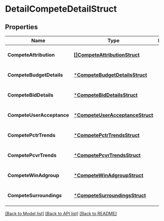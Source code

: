 # DetailCompeteDetailStruct

## Properties
Name | Type | Description | Notes
------------ | ------------- | ------------- | -------------
**CompeteAttribution** | [**[]CompeteAttributionStruct**](compete_attribution_struct.md) |  | [optional] [default to null]
**CompeteBudgetDetails** | [***CompeteBudgetDetailsStruct**](compete_budget_details_struct.md) |  | [optional] [default to null]
**CompeteBidDetails** | [***CompeteBidDetailsStruct**](compete_bid_details_struct.md) |  | [optional] [default to null]
**CompeteUserAcceptance** | [***CompeteUserAcceptanceStruct**](compete_user_acceptance_struct.md) |  | [optional] [default to null]
**CompetePctrTrends** | [***CompetePctrTrendsStruct**](compete_pctr_trends_struct.md) |  | [optional] [default to null]
**CompetePcvrTrends** | [***CompetePcvrTrendsStruct**](compete_pcvr_trends_struct.md) |  | [optional] [default to null]
**CompeteWinAdgroup** | [***CompeteWinAdgroupStruct**](compete_win_adgroup_struct.md) |  | [optional] [default to null]
**CompeteSurroundings** | [***CompeteSurroundingsStruct**](compete_surroundings_struct.md) |  | [optional] [default to null]

[[Back to Model list]](../README.md#documentation-for-models) [[Back to API list]](../README.md#documentation-for-api-endpoints) [[Back to README]](../README.md)


